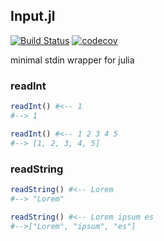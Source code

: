 ## Input.jl
[![Build Status](https://travis-ci.com/mildc055ee/Input.jl.svg?branch=master)](https://travis-ci.com/mildc055ee/Input.jl)
[![codecov](https://codecov.io/gh/mildc055ee/Input.jl/branch/master/graph/badge.svg)](https://codecov.io/gh/mildc055ee/Input.jl)
  
minimal stdin wrapper for julia

### readInt
```julia
readInt() #<-- 1
#--> 1

readInt() #<-- 1 2 3 4 5
#--> [1, 2, 3, 4, 5]
```

### readString
```julia
readString() #<-- Lorem
#--> "Lorem"

readString() #<-- Lorem ipsum es
#-->["Lorem", "ipsum", "es"]
```
